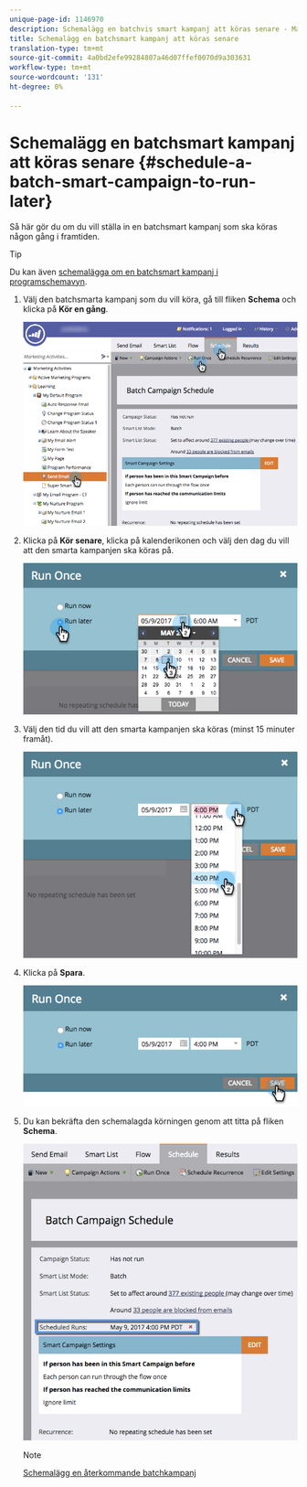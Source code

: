 ```yaml
---
unique-page-id: 1146970
description: Schemalägg en batchvis smart kampanj att köras senare - Marketo Docs - produktdokumentation
title: Schemalägg en batchsmart kampanj att köras senare
translation-type: tm+mt
source-git-commit: 4a0bd2efe99284807a46d07ffef0070d9a303631
workflow-type: tm+mt
source-wordcount: '131'
ht-degree: 0%

---
```



# Schemalägg en batchsmart kampanj att köras senare {#schedule-a-batch-smart-campaign-to-run-later}

Så här gör du om du vill ställa in en batchsmart kampanj som ska köras någon gång i framtiden.

>[!TIP]
>
>Du kan även [schemalägga om en batchsmart kampanj i programschemavyn](/help/marketo/product-docs/core-marketo-concepts/programs/program-schedule-view/reschedule-a-batch-smart-campaign-in-the-program-schedule-view.md).

1. Välj den batchsmarta kampanj som du vill köra, gå till fliken **Schema** och klicka på **Kör en gång**.

   ![](assets/scheduledruns2.png)

1. Klicka på **Kör senare**, klicka på kalenderikonen och välj den dag du vill att den smarta kampanjen ska köras på.

   ![](assets/runonce.png)

1. Välj den tid du vill att den smarta kampanjen ska köras (minst 15 minuter framåt).

   ![](assets/runoncetime.png)

1. Klicka på **Spara**.

   ![](assets/runoncetimesave.png)

1. Du kan bekräfta den schemalagda körningen genom att titta på fliken **Schema**.

   ![](assets/scheduledrunsbox.png)

   >[!NOTE]
   >
   >[Schemalägg en återkommande batchkampanj](/help/marketo/product-docs/core-marketo-concepts/smart-campaigns/using-smart-campaigns/schedule-a-recurring-batch-campaign.md)
